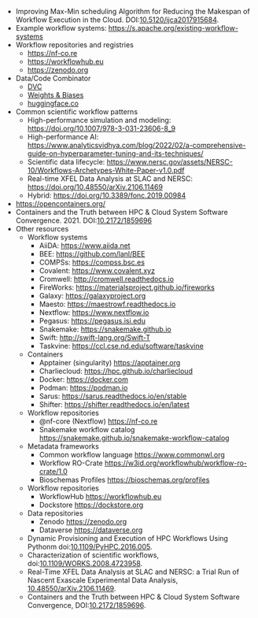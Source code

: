 <!-- rep-workflows -->
  * Improving Max-Min scheduling Algorithm for Reducing the Makespan of Workflow Execution in the Cloud. DOI:[10.5120/ijca2017915684](https://doi.org/10.5120/ijca2017915684). 
  * Example workflow systems: <https://s.apache.org/existing-workflow-systems>
  * Workflow repositories and registries
    * <https://nf-co.re>
    * <https://workflowhub.eu>
    * <https://zenodo.org>
  * Data/Code Combinator
    * [DVC](https://dvc.org)
    * [Weights & Biases](https://wandb.ai)
    * [huggingface.co](https://huggingface.co)
  * Common scientific workflow patterns
    * High-performance simulation and modeling: <https://doi.org/10.1007/978-3-031-23606-8_9>
    * High-performance AI: <https://www.analyticsvidhya.com/blog/2022/02/a-comprehensive-guide-on-hyperparameter-tuning-and-its-techniques/>
    * Scientific data lifecycle: <https://www.nersc.gov/assets/NERSC-10/Workflows-Archetypes-White-Paper-v1.0.pdf>
    * Real-time XFEL Data Analysis at SLAC and NERSC: <https://doi.org/10.48550/arXiv.2106.11469>
    * Hybrid: <https://doi.org/10.3389/fonc.2019.00984>
  * <https://opencontainers.org/>
  * Containers and the Truth between HPC & Cloud System Software Convergence. 2021. DOI:[10.2172/1859696](https://doi.org/10.2172/1859696)
  * Other resources
    * Workflow systems
      * AiiDA: <https://www.aiida.net>
      * BEE: <https://github.com/lanl/BEE>
      * COMPSs: <https://compss.bsc.es>
      * Covalent: <https://www.covalent.xyz>
      * Cromwell: <http://cromwell.readthedocs.io>
      * FireWorks: <https://materialsproject.github.io/fireworks>
      * Galaxy: <https://galaxyproject.org>
      * Maesto: <https://maestrowf.readthedocs.io>
      * Nextflow: <https://www.nextflow.io>
      * Pegasus: <https://pegasus.isi.edu>
      * Snakemake: <https://snakemake.github.io>
      * Swift: <http://swift-lang.org/Swift-T>
      * Taskvine: <https://ccl.cse.nd.edu/software/taskvine>
    * Containers
      * Apptainer (singularity) <https://apptainer.org>
      * Charliecloud: <https://hpc.github.io/charliecloud>
      * Docker: <https://docker.com>
      * Podman: <https://podman.io>
      * Sarus: <https://sarus.readthedocs.io/en/stable>
      * Shifter: <https://shifter.readthedocs.io/en/latest>
    * Workflow repositories
      * @nf-core (Nextflow) <https://nf-co.re>
      * Snakemake workflow catalog <https://snakemake.github.io/snakemake-workflow-catalog>
    * Metadata frameworks
      * Common workflow language <https://www.commonwl.org>
      * Workflow RO-Crate <https://w3id.org/workflowhub/workflow-ro-crate/1.0>
      * Bioschemas Profiles <https://bioschemas.org/profiles>
    * Workflow repositories
      * WorkflowHub <https://workflowhub.eu>
      * Dockstore <https://dockstore.org>
    * Data repositories
      * Zenodo <https://zenodo.org>
      * Dataverse <https://dataverse.org>
    * Dynamic Provisioning and Execution of HPC Workflows Using Pythonm doi:[10.1109/PyHPC.2016.005](https://doi.org/10.1109/PyHPC.2016.005).
    * Characterization of scientific workflows, doi:[10.1109/WORKS.2008.4723958](https://doi.org/10.1109/WORKS.2008.4723958).
    * Real-Time XFEL Data Analysis at SLAC and NERSC: a Trial Run of Nascent Exascale Experimental Data Analysis,
     [10.48550/arXiv.2106.11469](https://doi.org/10.48550/arXiv.2106.11469).
    * Containers and the Truth between HPC & Cloud System Software Convergence, DOI:[10.2172/1859696](https://doi.org/10.2172/1859696).
